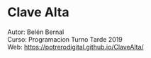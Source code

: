 # Clave Alta
Autor: Belén Bernal<br>
Curso: Programacion Turno Tarde 2019<br>
Web: https://potrerodigital.github.io/ClaveAlta/<br>
